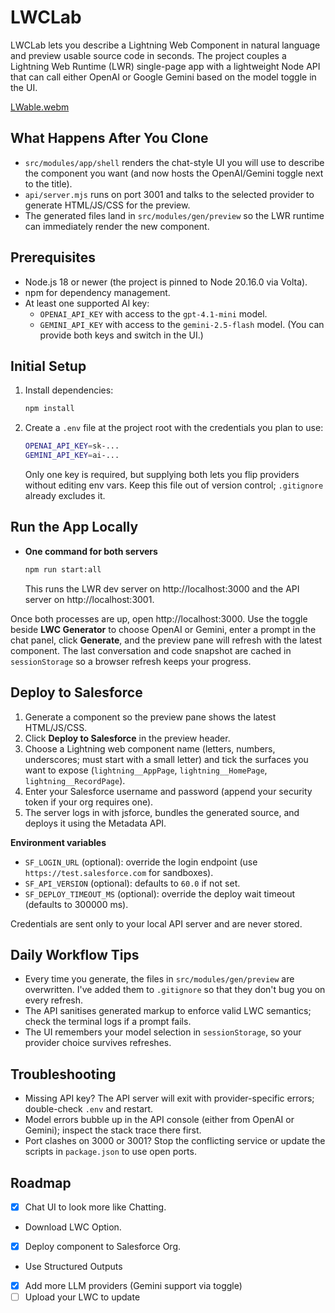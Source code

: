 # LWCLab

LWCLab lets you describe a Lightning Web Component in natural language and preview usable source code in seconds. The project couples a Lightning Web Runtime (LWR) single-page app with a lightweight Node API that can call either OpenAI or Google Gemini based on the model toggle in the UI.


[LWable.webm](https://github.com/user-attachments/assets/7b59522d-a3e2-4e45-a3bd-223e5dcfbf8a)


## What Happens After You Clone
- `src/modules/app/shell` renders the chat-style UI you will use to describe the component you want (and now hosts the OpenAI/Gemini toggle next to the title).
- `api/server.mjs` runs on port 3001 and talks to the selected provider to generate HTML/JS/CSS for the preview.
- The generated files land in `src/modules/gen/preview` so the LWR runtime can immediately render the new component.

## Prerequisites
- Node.js 18 or newer (the project is pinned to Node 20.16.0 via Volta).
- npm for dependency management.
- At least one supported AI key:
  - `OPENAI_API_KEY` with access to the `gpt-4.1-mini` model.
  - `GEMINI_API_KEY` with access to the `gemini-2.5-flash` model.
  (You can provide both keys and switch in the UI.)

## Initial Setup
1. Install dependencies:
   ```bash
   npm install
   ```
2. Create a `.env` file at the project root with the credentials you plan to use:
   ```bash
   OPENAI_API_KEY=sk-...
   GEMINI_API_KEY=ai-...
   ```
   Only one key is required, but supplying both lets you flip providers without editing env vars. Keep this file out of version control; `.gitignore` already excludes it.

## Run the App Locally
- **One command for both servers**
  ```bash
  npm run start:all
  ```
  This runs the LWR dev server on http://localhost:3000 and the API server on http://localhost:3001.

Once both processes are up, open http://localhost:3000. Use the toggle beside **LWC Generator** to choose OpenAI or Gemini, enter a prompt in the chat panel, click **Generate**, and the preview pane will refresh with the latest component. The last conversation and code snapshot are cached in `sessionStorage` so a browser refresh keeps your progress.

## Deploy to Salesforce
1. Generate a component so the preview pane shows the latest HTML/JS/CSS.
2. Click **Deploy to Salesforce** in the preview header.
3. Choose a Lightning web component name (letters, numbers, underscores; must start with a small letter) and tick the surfaces you want to expose (`lightning__AppPage`, `lightning__HomePage`, `lightning__RecordPage`).
4. Enter your Salesforce username and password (append your security token if your org requires one).
5. The server logs in with jsforce, bundles the generated source, and deploys it using the Metadata API.

**Environment variables**
- `SF_LOGIN_URL` (optional): override the login endpoint (use `https://test.salesforce.com` for sandboxes).
- `SF_API_VERSION` (optional): defaults to `60.0` if not set.
- `SF_DEPLOY_TIMEOUT_MS` (optional): override the deploy wait timeout (defaults to 300000 ms).

Credentials are sent only to your local API server and are never stored.

## Daily Workflow Tips
- Every time you generate, the files in `src/modules/gen/preview` are overwritten. I've added them to `.gitignore` so that they don't bug you on every refresh.
- The API sanitises generated markup to enforce valid LWC semantics; check the terminal logs if a prompt fails.
- The UI remembers your model selection in `sessionStorage`, so your provider choice survives refreshes.

## Troubleshooting
- Missing API key? The API server will exit with provider-specific errors; double-check `.env` and restart.
- Model errors bubble up in the API console (either from OpenAI or Gemini); inspect the stack trace there first.
- Port clashes on 3000 or 3001? Stop the conflicting service or update the scripts in `package.json` to use open ports.

## Roadmap
- [x] Chat UI to look more like Chatting.
- Download LWC Option.
- [x] Deploy component to Salesforce Org.
- Use Structured Outputs
- [x] Add more LLM providers (Gemini support via toggle)
- [ ] Upload your LWC to update
